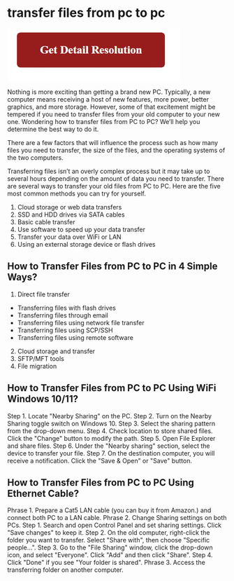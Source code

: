 # transfer files from pc to pc

[![transfer files from pc to pc](gett-detail.png)](https://github.com/techopedi0/what.is.a.computer/)

Nothing is more exciting than getting a brand new PC. Typically, a new computer means receiving a host of new features, more power, better graphics, and more storage. However, some of that excitement might be tempered if you need to transfer files from your old computer to your new one. Wondering how to transfer files from PC to PC? We’ll help you determine the best way to do it.

There are a few factors that will influence the process such as how many files you need to transfer, the size of the files, and the operating systems of the two computers.

Transferring files isn’t an overly complex process but it may take up to several hours depending on the amount of data you need to transfer. There are several ways to transfer your old files from PC to PC. Here are the five most common methods you can try for yourself.

1. Cloud storage or web data transfers
2. SSD and HDD drives via SATA cables
3. Basic cable transfer
4. Use software to speed up your data transfer
5. Transfer your data over WiFi or LAN
6. Using an external storage device or flash drives

## How to Transfer Files from PC to PC in 4 Simple Ways?

1. Direct file transfer
 * Transferring files with flash drives
 * Transferring files through email
 * Transferring files using network file transfer
 * Transferring files using SCP/SSH
 * Transferring files using remote software
2. Cloud storage and transfer
3. SFTP/MFT tools
4. File migration

## How to Transfer Files from PC to PC Using WiFi Windows 10/11?

Step 1. Locate "Nearby Sharing" on the PC.
Step 2. Turn on the Nearby Sharing toggle switch on Windows 10.
Step 3. Select the sharing pattern from the drop-down menu.
Step 4. Check location to store shared files. Click the "Change" button to modify the path.
Step 5. Open File Explorer and share files. 
Step 6. Under the "Nearby sharing" section, select the device to transfer your file.
Step 7. On the destination computer, you will receive a notification. Click the "Save & Open" or "Save" button.

## How to Transfer Files from PC to PC Using Ethernet Cable?

Phrase 1. Prepare a Cat5 LAN cable (you can buy it from Amazon.) and connect both PC to a LAN cable.
Phrase 2. Change Sharing settings on both PCs.
 Step 1. Search and open Control Panel and set sharing settings. Click "Save changes" to keep it.
 Step 2. On the old computer, right-click the folder you want to transfer. Select "Share with", then choose "Specific people...".
 Step 3. Go to the "File Sharing" window, click the drop-down icon, and select "Everyone". Click "Add" and then click "Share".
 Step 4. Click "Done" if you see "Your folder is shared".
Phrase 3. Access the transferring folder on another computer.

